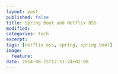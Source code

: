 ```yaml
---
layout: post
published: false
title: Spring Boot and Netflix OSS
modified:
categories: tech
excerpt:
tags: [netflix oss, spring, spring boot]
image:
  feature:
date: 2014-08-15T12:51:24+02:00
---
```


